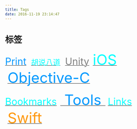 ```yaml
---
title: Tags
date: 2016-11-19 23:14:47
---
```


# 标签

[<font color=#0099ff size=6>Print</font>](/tags/Print/) &nbsp;&nbsp; [<font color=#00ffff size=5>胡说八道</font>](/tags/Chats/) &nbsp;&nbsp; [<font color=gray size=6>Unity</font>](/tags/Unity/) &nbsp;&nbsp;[<font color=#00ffff size=7>iOS</font>](/tags/iOS/) &nbsp;&nbsp;[<font color=#0099ff size=7>Objective-C</font>](/tags/Objective-C/) &nbsp;&nbsp;

[<font color=#00ffff size=6>Bookmarks</font>](/tags/Bookmarks/) &nbsp;&nbsp;[<font color=#0099ff size=7> Tools </font>](/tags/Tools/) &nbsp;&nbsp;[<font color=#00ffff size=6>Links</font>](/tags/Links/) &nbsp;&nbsp;[<font color=#ff9911 size=7>Swift</font>](/tags/Swift/) &nbsp;&nbsp;